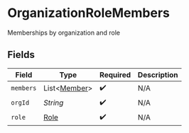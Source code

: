 # OrganizationRoleMembers

Memberships by organization and role


## Fields

| Field                                         | Type                                          | Required                                      | Description                                   |
| --------------------------------------------- | --------------------------------------------- | --------------------------------------------- | --------------------------------------------- |
| `members`                                     | List<[Member](../../models/shared/Member.md)> | :heavy_check_mark:                            | N/A                                           |
| `orgId`                                       | *String*                                      | :heavy_check_mark:                            | N/A                                           |
| `role`                                        | [Role](../../models/shared/Role.md)           | :heavy_check_mark:                            | N/A                                           |